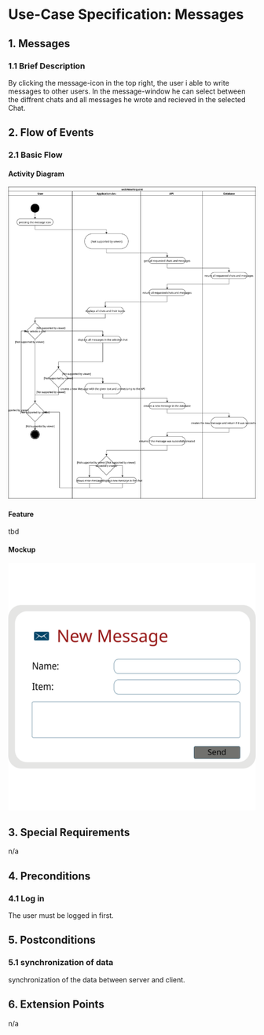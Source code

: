 # Use-Case Specification: Messages


## 1. Messages

### 1.1 Brief Description
By clicking the message-icon in the top right, the user i able to write messages to other users. In the message-window he can select between the diffrent chats and all messages he wrote and recieved in the selected Chat.

## 2. Flow of Events

### 2.1 Basic Flow

#### Activity Diagram
![Alt-Text](webMessage.svg)
#### Feature
tbd
#### Mockup
![Alt-Text](webNewMessageMockup.svg)

## 3. Special Requirements

n/a


## 4. Preconditions

### 4.1 Log in
The user must be logged in first.


## 5. Postconditions

### 5.1 synchronization of data
synchronization of the data between server and client.


## 6. Extension Points
n/a 

